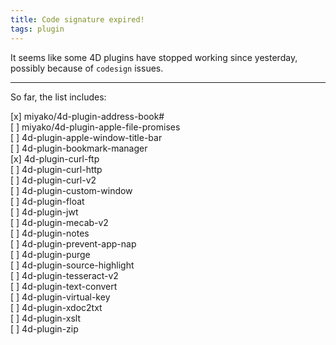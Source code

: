```yaml
---
title: Code signature expired!
tags: plugin
---
```


It seems like some 4D plugins have stopped working since yesterday, possibly because of ``codesign`` issues.

<!--more-->

---

So far, the list includes:

[x] miyako/4d-plugin-address-book#  
[ ] miyako/4d-plugin-apple-file-promises   
[ ] 4d-plugin-apple-window-title-bar  
[ ] 4d-plugin-bookmark-manager  
[x] 4d-plugin-curl-ftp  
[ ] 4d-plugin-curl-http  
[ ] 4d-plugin-curl-v2  
[ ] 4d-plugin-custom-window  
[ ] 4d-plugin-float  
[ ] 4d-plugin-jwt  
[ ] 4d-plugin-mecab-v2  
[ ] 4d-plugin-notes  
[ ] 4d-plugin-prevent-app-nap  
[ ] 4d-plugin-purge  
[ ] 4d-plugin-source-highlight  
[ ] 4d-plugin-tesseract-v2  
[ ] 4d-plugin-text-convert  
[ ] 4d-plugin-virtual-key  
[ ] 4d-plugin-xdoc2txt  
[ ] 4d-plugin-xslt  
[ ] 4d-plugin-zip  
